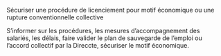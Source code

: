 Sécuriser une procédure de licenciement pour motif économique ou une rupture conventionnelle collective


S’informer sur les procédures, les mesures d’accompagnement des salariés, les délais, faire valider le plan de sauvegarde de l’emploi ou l’accord collectif par la Direccte, sécuriser le motif économique.
